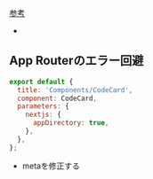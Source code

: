 

[参考](https://qiita.com/suzu1997/items/2afcfc2d13f4bdd12841)

- 


## App Routerのエラー回避

```js
export default {
  title: 'Components/CodeCard',
  component: CodeCard,
  parameters: {
    nextjs: {
      appDirectory: true,
    },
  },
};
```

- metaを修正する
